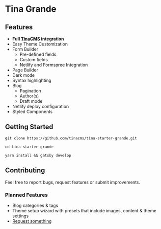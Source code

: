 # Tina Grande

## Features

- **Full [TinaCMS](http://tinacms.org) integration**
- Easy Theme Customization
- Form Builder
  - Pre-defined fields
  - Custom fields
  - Netlify and Formspree Integration
- Page Builder
- Dark mode
- Syntax highlighting
- Blog
  - Pagination
  - Author(s)
  - Draft mode
- Netlify deploy configuration
- Styled Components

## Getting Started

```
git clone https://github.com/tinacms/tina-starter-grande.git

cd tina-starter-grande

yarn install && gatsby develop
```

## Contributing

Feel free to report bugs, request features or submit improvements.

### Planned Features

- Blog categories & tags
- Theme setup wizard with presets that include images, content & theme settings
- [Request something](https://github.com/tinacms/tina-starter-grande/issues/new)
